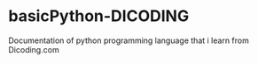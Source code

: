# basicPython-DICODING

Documentation of python programming language that i learn from Dicoding.com
